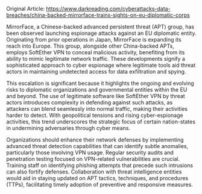 Original Article: https://www.darkreading.com/cyberattacks-data-breaches/china-backed-mirrorface-trains-sights-on-eu-diplomatic-corps

MirrorFace, a Chinese-backed advanced persistent threat (APT) group, has been observed launching espionage attacks against an EU diplomatic entity. Originating from prior operations in Japan, MirrorFace is expanding its reach into Europe. This group, alongside other China-backed APTs, employs SoftEther VPN to conceal malicious activity, benefiting from its ability to mimic legitimate network traffic. These developments signify a sophisticated approach to cyber espionage where legitimate tools aid threat actors in maintaining undetected access for data exfiltration and spying.

This escalation is significant because it highlights the ongoing and evolving risks to diplomatic organizations and governmental entities within the EU and beyond. The use of legitimate software like SoftEther VPN by threat actors introduces complexity in defending against such attacks, as attackers can blend seamlessly into normal traffic, making their activities harder to detect. With geopolitical tensions and rising cyber-espionage activities, this trend underscores the strategic focus of certain nation-states in undermining adversaries through cyber means.

Organizations should enhance their network defenses by implementing advanced threat detection capabilities that can identify subtle anomalies, particularly those involving VPN usage. Regular security audits and penetration testing focused on VPN-related vulnerabilities are crucial. Training staff on identifying phishing attempts that precede such intrusions can also fortify defenses. Collaboration with threat intelligence entities would aid in staying updated on APT tactics, techniques, and procedures (TTPs), facilitating timely adoption of preventive and responsive measures.